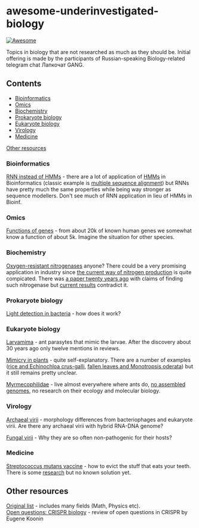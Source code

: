 # awesome-underinvestigated-biology

[![Awesome](https://awesome.re/badge.svg)](https://awesome.re)

Topics in biology that are not researched as much as they should be. Initial offering is made by the participants of Russian-speaking Biology-related telegram chat Лапкочат GANG.

## Contents

- [Bioinformatics](#bioinformatics)
- [Omics](#omics)
- [Biochemistry](#biochemistry)
- [Prokaryote biology](#prokaryote-biology)
- [Eukaryote biology](#eukaryote-biology)
- [Virology](#virology)
- [Medicine](#medicine)

[Other resources](#other-resources)

### Bioinformatics

[RNN instead of HMMs](https://stats.stackexchange.com/questions/282987/hidden-markov-model-vs-recurrent-neural-network) - there are a lot of application of [HMMs](https://en.wikipedia.org/wiki/Hidden_Markov_model) in Bioinformatics (classic example is [multiple sequence alignment](https://www.ncbi.nlm.nih.gov/pubmed/20147223)) but RNNs have pretty much the same properties while being way stronger as sequence modellers. Don't see much of RNN application in lieu of HMMs in Bioinf.  

### Omics

[Functions of genes](https://research.a-star.edu.sg/articles/highlights/a-decline-in-gene-discoveries/) - from about 20k of known human genes we somewhat know a function of about 5k. Imagine the situation for other species.

### Biochemistry

[Oxygen-resistant nitrogenases](https://www.researchgate.net/post/How_can_we_engineer_nitrogenases_to_be_oxygen-tolerant) anyone? There could be a very promising application in industry since [the current way of nitrogen production](https://www.generon.com/how-is-nitrogen-produced-for-industrial-applications/) is quite compicated. There was [a paper twenty years ago](https://jb.asm.org/content/174/21/6840.short) with claims of finding such nitrogenase but [current results](https://www.ncbi.nlm.nih.gov/pmc/articles/PMC4735515/) contradict it.

### Prokaryote biology

[Light detection in bacteria](https://www.ncbi.nlm.nih.gov/pmc/articles/PMC5812497/) - how does it work? 

### Eukaryote biology

[Larvamima](https://scholar.google.com.ua/scholar?cites=7346071014699236931&as_sdt=2005&sciodt=0,5&hl=ru) - ant parasytes that mimic the larvae. After the discovery about 30 years ago only twelve mentions in reviews.

[Mimicry in plants](https://en.wikipedia.org/wiki/Mimicry_in_plants) - quite self-explanatory. There are a number of examples ([rice and Echinochloa crus-galli](https://www.nature.com/articles/s41559-019-0976-1), [fallen leaves and Monotropsis oderata](https://en.wikipedia.org/wiki/Monotropsis)) but it still remains pretty unclear.

[Myrmecophilidae](https://en.wikipedia.org/wiki/Ant_cricket) - live almost everywhere where ants do, [no assembled genomes](https://www.ncbi.nlm.nih.gov/search/all/?term=myrmecophilidae), no research on their ecology and molecular biology.

### Virology

[Archaeal virii](https://www.nature.com/articles/nrmicro1527) - morphology differences from bacteriophages and eukaryote virii. Are there any archaeal virii with hybrid RNA-DNA genome?  

[Fungal virii](https://journals.plos.org/plospathogens/article?id=10.1371/journal.ppat.1005172) - Why they are so often non-pathogenic for their hosts?

### Medicine

[Streptococcus mutans vaccine](https://en.wikipedia.org/wiki/Streptococcus_mutans) - how to evict the stuff that eats your teeth. There is some [research](https://www.ncbi.nlm.nih.gov/pmc/articles/PMC3708248/citedby/) but no known solution yet.


## Other resources

[Original list](https://matthewmcateer.me/blog/under-investigated-fields/) - includes many fields (Math, Physics etc).      
[Open questions: CRISPR biology](https://bmcbiol.biomedcentral.com/articles/10.1186/s12915-018-0565-9) - review of open questions in CRISPR by Eugene Koonin
